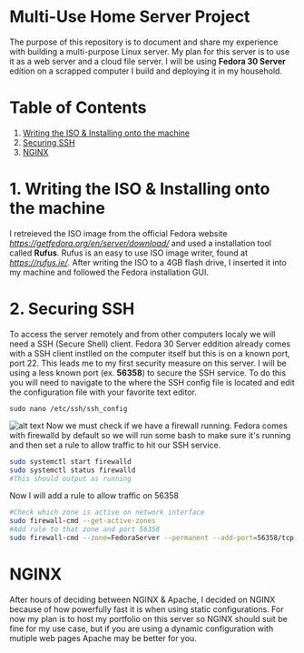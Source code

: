 # Multi-Use Home Server Project
The purpose of this repository is to document and share my experience with building a multi-purpose Linux server.
My plan for this server is to use it as a web server and a cloud file server. 
I will be using **Fedora 30 Server** edition on a scrapped computer I build and deploying it in my household. 

# Table of Contents
1. [ Writing the ISO & Installing onto the machine ](#desc)
2. [ Securing SSH ](#SSH)
3. [ NGINX ](#NGINX)

<a name="desc"></a>
# 1. Writing the ISO & Installing onto the machine
I retreieved the ISO image from the official Fedora website *https://getfedora.org/en/server/download/* and used a installation tool called **Rufus**.
Rufus is an easy to use ISO image writer, found at *https://rufus.ie/*. After writing the ISO to a 4GB flash drive, I inserted it into my machine and followed the Fedora installation GUI. 

<a name="SSH"></a>
# 2. Securing SSH
To access the server remotely and from other computers localy we will need a SSH (Secure Shell) client. 
Fedora 30 Server eddition already comes with a SSH client instlled on the computer itself but this is on a known port, port 22. This leads me to my first security measure on this server.
I will be using a less known port (ex. **56358**) to secure the SSH service. To do this you will need to navigate to the where the SSH config file is located and edit the configuration file with your favorite text editor. 
```bashPost Installation
sudo nano /etc/ssh/ssh_config
```
![alt text](https://github.com/collinkleest/HomeServer/blob/master/images/Capture.JPG)
Now we must check if we have a firewall running. Fedora comes with firewalld by default so we will run some bash to make sure it's running and then set a rule to allow traffic to hit our SSH service.
```bash
sudo systemctl start firewalld
sudo systemctl status firewalld
#This should output as running
```
Now I will add a rule to allow traffic on 56358
```bash
#Check which zone is active on network interface
sudo firewall-cmd --get-active-zones
#Add rule to that zone and port 56358
sudo firewall-cmd --zone=FedoraServer --permanent --add-port=56358/tcp
```
<a name="NGINX"></a>
# NGINX
After hours of deciding between NGINX & Apache, I decided on NGINX because of how powerfully fast it is when using static configurations. For now my plan is to host my portfolio on this server so NGINX should suit be fine for my use case, but if you are using a dynamic configuration with mutiple web pages Apache may be better for you.
